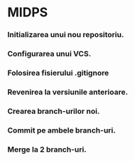 
# MIDPS

### Initializarea unui nou repositoriu. 
### Configurarea unui VCS.
### Folosirea fisierului .gitignore
### Revenirea la versiunile anterioare.
### Crearea branch-urilor noi.
### Commit pe ambele branch-uri.
###  Merge la 2 branch-uri.
